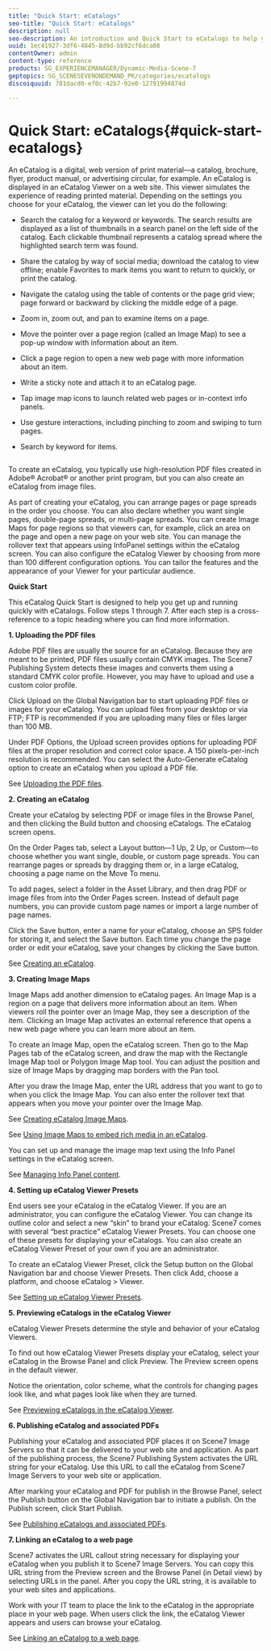 ```yaml
---
title: "Quick Start: eCatalogs"
seo-title: "Quick Start: eCatalogs"
description: null
seo-description: An introduction and Quick Start to eCatalogs to help you get up and running quickly with eCatalog techniques.
uuid: 1ec41927-3df6-4845-8d9d-bb92cf6dca08
contentOwner: admin
content-type: reference
products: SG_EXPERIENCEMANAGER/Dynamic-Media-Scene-7
geptopics: SG_SCENESEVENONDEMAND_PK/categories/ecatalogs
discoiquuid: 781dacd0-ef0c-42b7-92e0-12791994874d

---
```


# Quick Start: eCatalogs{#quick-start-ecatalogs}

An eCatalog is a digital, web version of print material—a catalog, brochure, flyer, product manual, or advertising circular, for example. An eCatalog is displayed in an eCatalog Viewer on a web site. This viewer simulates the experience of reading printed material. Depending on the settings you choose for your eCatalog, the viewer can let you do the following:

* Search the catalog for a keyword or keywords. The search results are displayed as a list of thumbnails in a search panel on the left side of the catalog. Each clickable thumbnail represents a catalog spread where the highlighted search term was found.

* Share the catalog by way of social media; download the catalog to view offline; enable Favorites to mark items you want to return to quickly, or print the catalog. 
* Navigate the catalog using the table of contents or the page grid view; page forward or backward by clicking the middle edge of a page. 
* Zoom in, zoom out, and pan to examine items on a page. 
* Move the pointer over a page region (called an Image Map) to see a pop-up window with information about an item. 
* Click a page region to open a new web page with more information about an item. 
* Write a sticky note and attach it to an eCatalog page. 
* Tap image map icons to launch related web pages or in-context info panels. 
* Use gesture interactions, including pinching to zoom and swiping to turn pages. 
* Search by keyword for items.

![]()

To create an eCatalog, you typically use high-resolution PDF files created in Adobe® Acrobat® or another print program, but you can also create an eCatalog from image files.

As part of creating your eCatalog, you can arrange pages or page spreads in the order you choose. You can also declare whether you want single pages, double-page spreads, or multi-page spreads. You can create Image Maps for page regions so that viewers can, for example, click an area on the page and open a new page on your web site. You can manage the rollover text that appears using InfoPanel settings within the eCatalog screen. You can also configure the eCatalog Viewer by choosing from more than 100 different configuration options. You can tailor the features and the appearance of your Viewer for your particular audience.

**Quick Start**

This eCatalog Quick Start is designed to help you get up and running quickly with eCatalogs. Follow steps 1 through 7. After each step is a cross-reference to a topic heading where you can find more information.

**1. Uploading the PDF files**

Adobe PDF files are usually the source for an eCatalog. Because they are meant to be printed, PDF files usually contain CMYK images. The Scene7 Publishing System detects these images and converts them using a standard CMYK color profile. However, you may have to upload and use a custom color profile.

Click Upload on the Global Navigation bar to start uploading PDF files or images for your eCatalog. You can upload files from your desktop or via FTP; FTP is recommended if you are uploading many files or files larger than 100 MB.

Under PDF Options, the Upload screen provides options for uploading PDF files at the proper resolution and correct color space. A 150 pixels-per-inch resolution is recommended. You can select the Auto-Generate eCatalog option to create an eCatalog when you upload a PDF file.

See [Uploading the PDF files](uploading-pdf-files.md#uploading_the_pdf_files).

**2. Creating an eCatalog**

Create your eCatalog by selecting PDF or image files in the Browse Panel, and then clicking the Build button and choosing eCatalogs. The eCatalog screen opens.

On the Order Pages tab, select a Layout button—1 Up, 2 Up, or Custom—to choose whether you want single, double, or custom page spreads. You can rearrange pages or spreads by dragging them or, in a large eCatalog, choosing a page name on the Move To menu.

To add pages, select a folder in the Asset Library, and then drag PDF or image files from into the Order Pages screen. Instead of default page numbers, you can provide custom page names or import a large number of page names.

Click the Save button, enter a name for your eCatalog, choose an SPS folder for storing it, and select the Save button. Each time you change the page order or edit your eCatalog, save your changes by clicking the Save button.

See [Creating an eCatalog](creating-ecatalog.md).

**3. Creating Image Maps**

Image Maps add another dimension to eCatalog pages. An Image Map is a region on a page that delivers more information about an item. When viewers roll the pointer over an Image Map, they see a description of the item. Clicking an Image Map activates an external reference that opens a new web page where you can learn more about an item.

To create an Image Map, open the eCatalog screen. Then go to the Map Pages tab of the eCatalog screen, and draw the map with the Rectangle Image Map tool or Polygon Image Map tool. You can adjust the position and size of Image Maps by dragging map borders with the Pan tool.

After you draw the Image Map, enter the URL address that you want to go to when you click the Image Map. You can also enter the rollover text that appears when you move your pointer over the Image Map.

See [Creating eCatalog Image Maps](creating-ecatalog-image-maps.md#creating-ecatalog-image-maps).

See [Using Image Maps to embed rich media in an eCatalog](creating-ecatalog-image-maps.md#embedding-rich-media-in-an-ecatalog).

You can set up and manage the image map text using the Info Panel settings in the eCatalog screen.

See [Managing Info Panel content](info-panel-content.md#managing-info-panel-content).

**4. Setting up eCatalog Viewer Presets**

End users see your eCatalog in the eCatalog Viewer. If you are an administrator, you can configure the eCatalog Viewer. You can change its outline color and select a new “skin” to brand your eCatalog. Scene7 comes with several “best practice” eCatalog Viewer Presets. You can choose one of these presets for displaying your eCatalogs. You can also create an eCatalog Viewer Preset of your own if you are an administrator.

To create an eCatalog Viewer Preset, click the Setup button on the Global Navigation bar and choose Viewer Presets. Then click Add, choose a platform, and choose eCatalog &gt; Viewer.

See [Setting up eCatalog Viewer Presets](setting-ecatalog-viewer-presets.md#setting-up-ecatalog-viewer-presets).

**5. Previewing eCatalogs in the eCatalog Viewer**

eCatalog Viewer Presets determine the style and behavior of your eCatalog Viewers.

To find out how eCatalog Viewer Presets display your eCatalog, select your eCatalog in the Browse Panel and click Preview. The Preview screen opens in the default viewer.

Notice the orientation, color scheme, what the controls for changing pages look like, and what pages look like when they are turned.

See [Previewing eCatalogs in the eCatalog Viewer](previewing-ecatalogs-ecatalog-viewer.md#previewing-ecatalogs-in-the-ecatalog-viewer).

**6. Publishing eCatalog and associated PDFs**

Publishing your eCatalog and associated PDF places it on Scene7 Image Servers so that it can be delivered to your web site and application. As part of the publishing process, the Scene7 Publishing System activates the URL string for your eCatalog. Use this URL to call the eCatalog from Scene7 Image Servers to your web site or application.

After marking your eCatalog and PDF for publish in the Browse Panel, select the Publish button on the Global Navigation bar to initiate a publish. On the Publish screen, click Start Publish.

See [Publishing eCatalogs and associated PDFs](publishing-ecatalogs-associated-pdfs.md#publishing-ecatalogs-and-associated-pdfs).

**7. Linking an eCatalog to a web page**

Scene7 activates the URL callout string necessary for displaying your eCatalog when you publish it to Scene7 Image Servers. You can copy this URL string from the Preview screen and the Browse Panel (in Detail view) by selecting URLs in the panel. After you copy the URL string, it is available to your web sites and applications.

Work with your IT team to place the link to the eCatalog in the appropriate place in your web page. When users click the link, the eCatalog Viewer appears and users can browse your eCatalog.

See [Linking an eCatalog to a web page](linking-ecatalog-web-page.md#linking-an-ecatalog-to-a-web-page).
